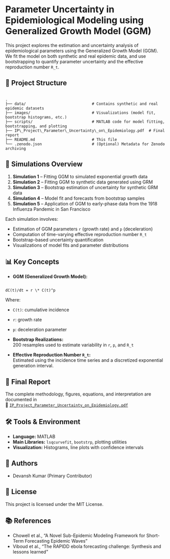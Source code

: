 # Parameter Uncertainty in Epidemiological Modeling using Generalized Growth Model (GGM)

This project explores the estimation and uncertainty analysis of epidemiological parameters using the Generalized Growth Model (GGM). We fit the model on both synthetic and real epidemic data, and use bootstrapping to quantify parameter uncertainty and the effective reproduction number `R_t`.

## 📁 Project Structure

```

.
├── data/                             # Contains synthetic and real epidemic datasets
├── images/                           # Visualizations (model fit, bootstrap histograms, etc.)
├── scripts/                          # MATLAB code for model fitting, bootstrapping, and plotting
├── IP\_Project\_Parameter\_Uncertainty\_on\_Epidemiology.pdf  # Final report
├── README.md                         # This file
└── .zenodo.json                      # (Optional) Metadata for Zenodo archiving

```

## 📌 Simulations Overview

1. **Simulation 1** – Fitting GGM to simulated exponential growth data  
2. **Simulation 2** – Fitting GGM to synthetic data generated using GRM  
3. **Simulation 3** – Bootstrap estimation of uncertainty for synthetic GRM data  
4. **Simulation 4** – Model fit and forecasts from bootstrap samples  
5. **Simulation 5** – Application of GGM to early-phase data from the 1918 Influenza Pandemic in San Francisco

Each simulation involves:
- Estimation of GGM parameters `r` (growth rate) and `p` (deceleration)
- Computation of time-varying effective reproduction number `R_t`
- Bootstrap-based uncertainty quantification
- Visualizations of model fits and parameter distributions

## 📊 Key Concepts

- **GGM (Generalized Growth Model):**

```

dC(t)/dt = r \* C(t)^p

```

Where:
- `C(t)`: cumulative incidence  
- `r`: growth rate  
- `p`: deceleration parameter

- **Bootstrap Realizations:**  
200 resamples used to estimate variability in `r`, `p`, and `R_t`

- **Effective Reproduction Number `R_t`:**  
Estimated using the incidence time series and a discretized exponential generation interval.

## 📄 Final Report

The complete methodology, figures, equations, and interpretation are documented in  
📌 [`IP_Project_Parameter_Uncertainty_on_Epidemiology.pdf`](./Report/IP_Project_Parameter_Uncertainty_on_Epidemiology.pdf)

## 🛠 Tools & Environment

- **Language:** MATLAB  
- **Main Libraries:** `lsqcurvefit`, `bootstrp`, plotting utilities  
- **Visualization:** Histograms, line plots with confidence intervals

## 🧠 Authors

- Devansh Kumar (Primary Contributor)

## 📜 License

This project is licensed under the MIT License.

## 📚 References

- Chowell et al., “A Novel Sub-Epidemic Modeling Framework for Short-Term Forecasting Epidemic Waves”  
- Viboud et al., “The RAPIDD ebola forecasting challenge: Synthesis and lessons learned”
